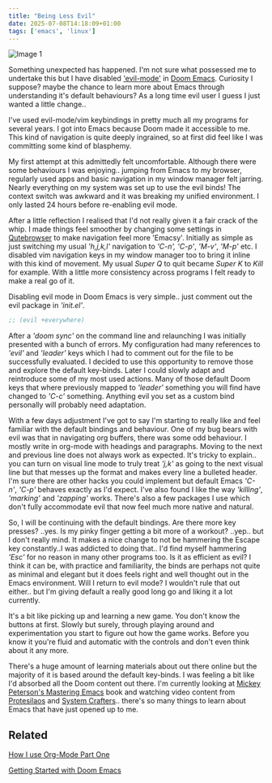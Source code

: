 ```yaml
---
title: "Being Less Evil"
date: 2025-07-08T14:18:09+01:00
tags: ['emacs', 'linux']
---
```


![Image 1](/2025-07-08-being-less-evil/202507091223-emacs-grim.jpg)

Something unexpected has happened. I'm not sure what possessed me to undertake this but I have disabled ['evil-mode'](https://github.com/emacs-evil/evil) in [Doom Emacs](https://github.com/doomemacs/doomemacs). Curiosity I suppose? maybe the chance to learn more about Emacs through understanding it's default behaviours? As a long time evil user I guess I just wanted a little change..

I've used evil-mode/vim keybindings in pretty much all my programs for several years. I got into Emacs because Doom made it accessible to me. This kind of navigation is quite deeply ingrained, so at first did feel like I was committing some kind of blasphemy. 

My first attempt at this admittedly felt uncomfortable. Although there were some behaviours I was enjoying.. jumping from Emacs to my browser, regularly used apps and basic navigation in my window manager felt jarring. Nearly everything on my system was set up to use the evil binds! The context switch was awkward and it was breaking my unified environment. I only lasted 24 hours before re-enabling evil mode.

After a little reflection I realised that I'd not really given it a fair crack of the whip. I made things feel smoother by changing some settings in [Qutebrowser](https://github.com/qutebrowser/qutebrowser) to make navigation feel more 'Emacsy'. Initially as simple as just switching my usual *'h,j,k,l'* navigation to *'C-n', 'C-p'*, *'M-v'*, *'M-p'* etc. I disabled vim navigation keys in my window manager too to bring it inline with this kind of movement. My usual *Super Q* to quit became *Super K* to *Kill* for example. With a little more consistency across programs I felt ready to make a real go of it.

Disabling evil mode in Doom Emacs is very simple.. just comment out the evil package in *'init.el'*.

``` lisp
;; (evil +everywhere)
```

After a *'doom sync'* on the command line and relaunching I was initially presented with a bunch of errors. My configuration had many references to *'evil'* and *'leader'* keys which I had to comment out for the file to be successfully evaluated. I decided to use this opportunity to remove those and explore the default key-binds. Later I could slowly adapt and reintroduce some of my most used actions. Many of those default Doom keys that where previously mapped to *'leader'* something you will find have changed to *'C-c'* something. Anything evil you set as a custom bind personally will probably need adaptation.

With a few days adjustment I've got to say I'm starting to really like and feel familiar with the default bindings and behaviour. One of my bug bears with evil was that in navigating org buffers, there was some odd behaviour. I mostly write in org-mode with headings and paragraphs. Moving to the next and previous line does not always work as expected. It's tricky to explain.. you can turn on visual line mode to truly treat *'j,k'* as going to the next visual line but that messes up the format and makes every line a bulleted header. I'm sure there are other hacks you could implement but default Emacs *'C-n'*, *'C-p'* behaves exactly as I'd expect. I've also found I like the way *'killing'*, *'marking'* and *'zapping'* works. There's also a few packages I use which don't fully accommodate evil that now feel much more native and natural.

So, I will be continuing with the default bindings. Are there more key presses? ..yes. Is my pinky finger getting a bit more of a workout? ..yep.. but I don't really mind. It makes a nice change to not be hammering the Escape key constantly..I was addicted to doing that.. I'd find myself hammering *'Esc'* for no reason in many other programs too. Is it as efficient as evil? I think it can be, with practice and familiarity, the binds are perhaps not quite as minimal and elegant but it does feels right and well thought out in the Emacs environment. Will I return to evil mode? I wouldn't rule that out either.. but I'm giving default a really good long go and liking it a lot currently.

It's a bit like picking up and learning a new game. You don't know the buttons at first. Slowly but surely, through playing around and experimentation you start to figure out how the game works. Before you know it you're fluid and automatic with the controls and don't even think about it any more.

There's a huge amount of learning materials about out there online but the majority of it is based around the default key-binds. I was feeling a bit like I'd absorbed all the Doom content out there. I'm currently looking at [Mickey Peterson's Mastering Emacs](https://www.masteringemacs.org/) book and watching video content from [Protesilaos](https://protesilaos.com/) and [System Crafters](https://systemcrafters.net/).. there's so many things to learn about Emacs that have just opened up to me.


## Related

[How I use Org-Mode Part One](/posts/2025-06-25-how-i-use-org-mode-part-one/)

[Getting Started with Doom Emacs](/posts/2023-01-27-getting-started-with-doom-emacs/)
